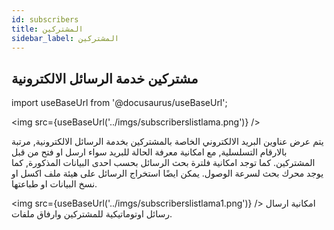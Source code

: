 ```yaml
---
id: subscribers
title: المشتركين
sidebar_label: المشتركين
---
```


## مشتركين خدمة الرسائل الالكترونية

import useBaseUrl from '@docusaurus/useBaseUrl';

<img
src={useBaseUrl('../imgs/subscriberslistlama.png')}
/>

يتم عرض عناوين البريد الالكتروني الخاصة بالمشتركين بخدمة الرسائل الالكترونية, مرتبة بالارقام التسلسلية, مع امكانية معرفة الحالة للبريد سواء ارسل او فتح من قبل المشتركين. كما توجد امكانية فلترة بحث الرسائل بحسب احدى البيانات المذكورة, كما يوجد محرك بحث لسرعة الوصول. يمكن ايضًا استخراج الرسائل على هيئة ملف اكسل او نسخ البيانات او طباعتها.


<img
src={useBaseUrl('../imgs/subscriberslistlama1.png')}
/>
امكانية ارسال رسائل اوتوماتيكية للمشتركين وارفاق ملفات.
